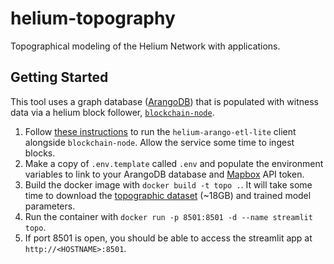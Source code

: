 # helium-topography
Topographical modeling of the Helium Network with applications.

## Getting Started

This tool uses a graph database ([ArangoDB](https://www.arangodb.com/graph-database/)) that is populated with witness data via a helium block follower, [`blockchain-node`](https://github.com/helium/blockchain-node). 

1. Follow [these instructions](https://github.com/evandiewald/helium-arango-etl-lite) to run the `helium-arango-etl-lite` client alongside `blockchain-node`. Allow the service some time to ingest blocks.
2. Make a copy of `.env.template` called `.env` and populate the environment variables to link to your ArangoDB database and [Mapbox](https://www.mapbox.com/) API token.
3. Build the docker image with `docker build -t topo .`. It will take some time to download the [topographic dataset](https://portal.opentopography.org/raster?opentopoID=OTSRTM.042013.4326.1) (~18GB) and trained model parameters.
4. Run the container with `docker run -p 8501:8501 -d --name streamlit topo`.
5. If port 8501 is open, you should be able to access the streamlit app at `http://<HOSTNAME>:8501`.
